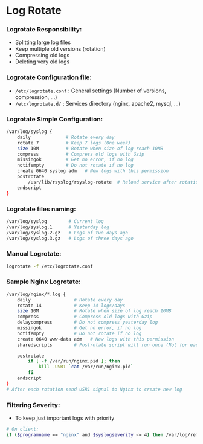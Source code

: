 # Log Rotate

### Logrotate Responsibility:
* Splitting large log files
* Keep multiple old versions (rotation)
* Compressing old logs
* Deleting very old logs

### Logrotate Configuration file:
* `/etc/logrotate.conf` : General settings (Number of versions, compression, ...)
* `/etc/logrotate.d/` : Services directory (nginx, apache2, mysql, ...)

### Logrotate Simple Configuration:
```sh
/var/log/syslog {
    daily             # Rotate every day
    rotate 7          # Keep 7 logs (One week)
    size 10M          # Rotate when size of log reach 10MB
    compress          # Compress old logs with Gzip
    missingok         # Get no error, if no log
    notifempty        # Do not rotate if no log
    create 0640 syslog adm   # New logs with this permission
    postrotate
        /usr/lib/rsyslog/rsyslog-rotate  # Reload service after rotation
    endscript
}
```

### Logrotate files naming:
```sh
/var/log/syslog        # Current log
/var/log/syslog.1      # Yesterday log
/var/log/syslog.2.gz   # Logs of two days ago
/var/log/syslog.3.gz   # Logs of three days ago
```

### Manual Logrotate:
```sh
logrotate -f /etc/logrotate.conf
```

### Sample Nginx Logrotate:

```sh
/var/log/nginx/*.log {
    daily                # Rotate every day
    rotate 14            # Keep 14 logs/days
    size 10M             # Rotate when size of log reach 10MB
    compress             # Compress old logs with Gzip
    delaycompress        # Do not compress yesterday log
    missingok            # Get no error, if no log
    notifempty           # Do not rotate if no log
    create 0640 www-data adm   # New logs with this permission
    sharedscripts        # Postrotate script will run once (Not for each file)

    postrotate
        if [ -f /var/run/nginx.pid ]; then
            kill -USR1 `cat /var/run/nginx.pid` 
        fi
    endscript
}
# After each rotation send USR1 signal to Nginx to create new log
```

### Filtering Severity:
* To keep just important logs with priority
```sh
# On client:
if ($programname == "nginx" and $syslogseverity <= 4) then /var/log/remote/nginx_important.log
```





